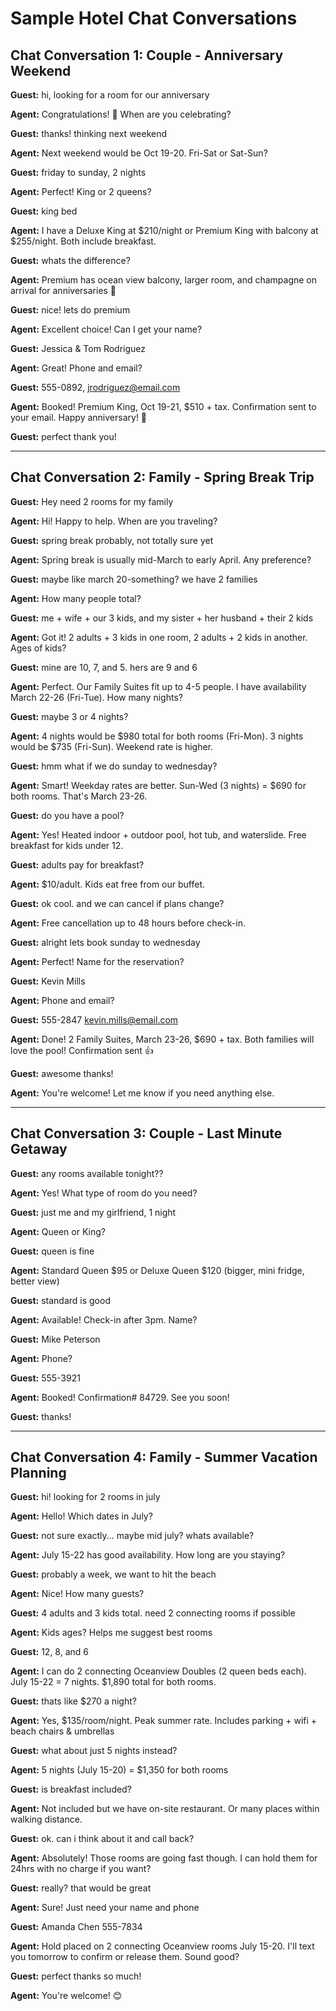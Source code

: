 # Sample Hotel Chat Conversations

## Chat Conversation 1: Couple - Anniversary Weekend

**Guest:** hi, looking for a room for our anniversary

**Agent:** Congratulations! 🎉 When are you celebrating?

**Guest:** thanks! thinking next weekend

**Agent:** Next weekend would be Oct 19-20. Fri-Sat or Sat-Sun?

**Guest:** friday to sunday, 2 nights

**Agent:** Perfect! King or 2 queens?

**Guest:** king bed

**Agent:** I have a Deluxe King at $210/night or Premium King with balcony at $255/night. Both include breakfast.

**Guest:** whats the difference?

**Agent:** Premium has ocean view balcony, larger room, and champagne on arrival for anniversaries 🥂

**Guest:** nice! lets do premium

**Agent:** Excellent choice! Can I get your name?

**Guest:** Jessica & Tom Rodriguez

**Agent:** Great! Phone and email?

**Guest:** 555-0892, jrodriguez@email.com

**Agent:** Booked! Premium King, Oct 19-21, $510 + tax. Confirmation sent to your email. Happy anniversary! 🎊

**Guest:** perfect thank you!

---

## Chat Conversation 2: Family - Spring Break Trip

**Guest:** Hey need 2 rooms for my family

**Agent:** Hi! Happy to help. When are you traveling?

**Guest:** spring break probably, not totally sure yet

**Agent:** Spring break is usually mid-March to early April. Any preference?

**Guest:** maybe like march 20-something? we have 2 families

**Agent:** How many people total?

**Guest:** me + wife + our 3 kids, and my sister + her husband + their 2 kids

**Agent:** Got it! 2 adults + 3 kids in one room, 2 adults + 2 kids in another. Ages of kids?

**Guest:** mine are 10, 7, and 5. hers are 9 and 6

**Agent:** Perfect. Our Family Suites fit up to 4-5 people. I have availability March 22-26 (Fri-Tue). How many nights?

**Guest:** maybe 3 or 4 nights?

**Agent:** 4 nights would be $980 total for both rooms (Fri-Mon). 3 nights would be $735 (Fri-Sun). Weekend rate is higher.

**Guest:** hmm what if we do sunday to wednesday?

**Agent:** Smart! Weekday rates are better. Sun-Wed (3 nights) = $690 for both rooms. That's March 23-26.

**Guest:** do you have a pool?

**Agent:** Yes! Heated indoor + outdoor pool, hot tub, and waterslide. Free breakfast for kids under 12.

**Guest:** adults pay for breakfast?

**Agent:** $10/adult. Kids eat free from our buffet.

**Guest:** ok cool. and we can cancel if plans change?

**Agent:** Free cancellation up to 48 hours before check-in.

**Guest:** alright lets book sunday to wednesday

**Agent:** Perfect! Name for the reservation?

**Guest:** Kevin Mills

**Agent:** Phone and email?

**Guest:** 555-2847 kevin.mills@email.com

**Agent:** Done! 2 Family Suites, March 23-26, $690 + tax. Both families will love the pool! Confirmation sent 👍

**Guest:** awesome thanks!

**Agent:** You're welcome! Let me know if you need anything else.

---

## Chat Conversation 3: Couple - Last Minute Getaway

**Guest:** any rooms available tonight??

**Agent:** Yes! What type of room do you need?

**Guest:** just me and my girlfriend, 1 night

**Agent:** Queen or King?

**Guest:** queen is fine

**Agent:** Standard Queen $95 or Deluxe Queen $120 (bigger, mini fridge, better view)

**Guest:** standard is good

**Agent:** Available! Check-in after 3pm. Name?

**Guest:** Mike Peterson

**Agent:** Phone?

**Guest:** 555-3921

**Agent:** Booked! Confirmation# 84729. See you soon!

**Guest:** thanks!

---

## Chat Conversation 4: Family - Summer Vacation Planning

**Guest:** hi! looking for 2 rooms in july

**Agent:** Hello! Which dates in July?

**Guest:** not sure exactly... maybe mid july? whats available?

**Agent:** July 15-22 has good availability. How long are you staying?

**Guest:** probably a week, we want to hit the beach

**Agent:** Nice! How many guests?

**Guest:** 4 adults and 3 kids total. need 2 connecting rooms if possible

**Agent:** Kids ages? Helps me suggest best rooms

**Guest:** 12, 8, and 6

**Agent:** I can do 2 connecting Oceanview Doubles (2 queen beds each). July 15-22 = 7 nights. $1,890 total for both rooms.

**Guest:** thats like $270 a night?

**Agent:** Yes, $135/room/night. Peak summer rate. Includes parking + wifi + beach chairs & umbrellas

**Guest:** what about just 5 nights instead?

**Agent:** 5 nights (July 15-20) = $1,350 for both rooms

**Guest:** is breakfast included?

**Agent:** Not included but we have on-site restaurant. Or many places within walking distance.

**Guest:** ok. can i think about it and call back?

**Agent:** Absolutely! Those rooms are going fast though. I can hold them for 24hrs with no charge if you want?

**Guest:** really? that would be great

**Agent:** Sure! Just need your name and phone

**Guest:** Amanda Chen 555-7834

**Agent:** Hold placed on 2 connecting Oceanview rooms July 15-20. I'll text you tomorrow to confirm or release them. Sound good?

**Guest:** perfect thanks so much!

**Agent:** You're welcome! 😊
